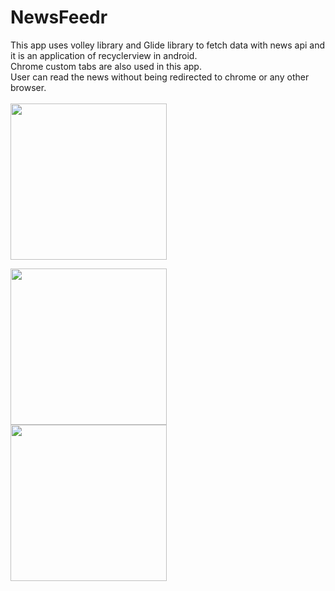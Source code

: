 # NewsFeedr

This app uses volley library and Glide library to fetch data with news api and it is an application of recyclerview in android.<br>
Chrome custom tabs are also used in this app.<br>
User can read the news without being redirected to chrome or any other browser.<br><br>
<img src="https://github.com/YadavYashvant/NewsFeedr/assets/113130559/7dcea16f-f22a-4f82-8f0c-5f02c7c3be96" width ="250" padding-right ="100">


<img src="https://github.com/YadavYashvant/NewsFeedr/assets/113130559/5580e4b6-10bf-4bcc-a020-5c684baa85a7" width ="250">
<br>
<img src="https://github.com/YadavYashvant/NewsFeedr/assets/113130559/e80498ea-6d4d-4b72-8dc0-f99d1cc85ff0" width ="250">
